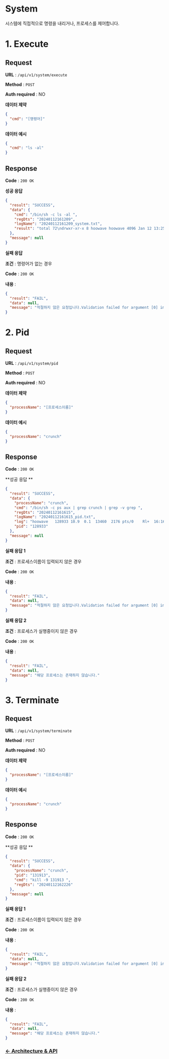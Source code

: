 # System

시스템에 직접적으로 명령을 내리거나, 프로세스를 제어합니다.

# 1. Execute
## Request

**URL** : `/api/v1/system/execute`

**Method** : `POST`

**Auth required** : NO

**데이터 제약**

```json
{
  "cmd": "[명령어]"
}
```

**데이터 예시**

```json
{
  "cmd": "ls -al"
}
```

## Response

**Code** : `200 OK`

**성공 응답**

```json
{
  "result": "SUCCESS",
  "data": {
    "cmd": "/bin/sh -c ls -al ",
    "regDts": "20240112161209",
    "logName": "20240112161209_system.txt",
    "result": "total 72\ndrwxr-xr-x 8 hoowave hoowave 4096 Jan 12 13:25 .\ndrwxr-xr-x 3 hoowave hoowave 4096 Jan 12 13:24 ..\n-rw-r--r-- 1 hoowave hoowave 6148 Jan  9 14:44 .DS_Store\n-rw-r--r-- 1 hoowave hoowave  444 Jan  5 15:21 .gitignore\ndrwxr-xr-x 5 hoowave hoowave 4096 Jan  5 15:24 .gradle\ndrwxr-xr-x 3 hoowave hoowave 4096 Jan 12 13:24 .idea\n-rw-r--r-- 1 hoowave hoowave 1125 Jan  5 15:21 HELP.md\ndrwxr-xr-x 9 hoowave hoowave 4096 Jan 12 13:24 build\n-rw-r--r-- 1 hoowave hoowave  797 Jan  5 16:23 build.gradle\ndrwxr-xr-x 3 hoowave hoowave 4096 Jan  5 15:21 gradle\n-rwxr-xr-x 1 hoowave hoowave 8692 Jan  5 15:21 gradlew\n-rw-r--r-- 1 hoowave hoowave 2868 Jan  5 15:21 gradlew.bat\ndrwxr-xr-x 2 hoowave hoowave 4096 Jan 12 16:12 logs\n-rw-r--r-- 1 hoowave hoowave   33 Jan  5 15:21 settings.gradle\ndrwxr-xr-x 4 hoowave hoowave 4096 Jan  9 14:14 src\n"
  },
  "message": null
}
```

**실패 응답**

**조건** : 명령어가 없는 경우

**Code** : `200 OK`

**내용** :

```json
{
  "result": "FAIL",
  "data": null,
  "message": "적절하지 않은 요청입니다.Validation failed for argument [0] in public com.security.securisuite.common.response.CommonResponse com.security.securisuite.system.interfaces.SystemApiController.execute(com.security.securisuite.system.interfaces.dto.SystemDto$SystemRequest): [Field error in object 'systemRequest' on field 'cmd': rejected value []; codes [NotEmpty.systemRequest.cmd,NotEmpty.cmd,NotEmpty.java.lang.String,NotEmpty]; arguments [org.springframework.context.support.DefaultMessageSourceResolvable: codes [systemRequest.cmd,cmd]; arguments []; default message [cmd]]; default message [명령어는 필수값입니다.]] "
}
```

# 2. Pid
## Request

**URL** : `/api/v1/system/pid`

**Method** : `POST`

**Auth required** : NO

**데이터 제약**

```json
{
  "processName": "[프로세스이름]"
}
```

**데이터 예시**

```json
{
  "processName": "crunch"
}
```

## Response

**Code** : `200 OK`

**성공 응답 **

```json
{
  "result": "SUCCESS",
  "data": {
    "processName": "crunch",
    "cmd": "/bin/sh -c ps aux | grep crunch | grep -v grep ",
    "regDts": "20240112161615",
    "logName": "20240112161615_pid.txt",
    "log": "hoowave   128933 10.9  0.1  13460  2176 pts/0    Rl+  16:16   0:00 crunch 8 8 0123456789 -o ./logs/20240112161612_crunch.txt\n",
    "pid": "128933"
  },
  "message": null
}
```

**실패 응답 1**

**조건** : 프로세스이름이 입력되지 않은 경우

**Code** : `200 OK`

**내용** :

```json
{
  "result": "FAIL",
  "data": null,
  "message": "적절하지 않은 요청입니다.Validation failed for argument [0] in public com.security.securisuite.common.response.CommonResponse com.security.securisuite.system.interfaces.SystemApiController.pid(com.security.securisuite.system.interfaces.dto.ProcessNameRequest): [Field error in object 'processNameRequest' on field 'processName': rejected value []; codes [NotEmpty.processNameRequest.processName,NotEmpty.processName,NotEmpty.java.lang.String,NotEmpty]; arguments [org.springframework.context.support.DefaultMessageSourceResolvable: codes [processNameRequest.processName,processName]; arguments []; default message [processName]]; default message [프로세스명은 필수값입니다.]] "
}
```

**실패 응답 2**

**조건** : 프로세스가 실행중이지 않은 경우

**Code** : `200 OK`

**내용** :

```json
{
  "result": "FAIL",
  "data": null,
  "message": "해당 프로세스는 존재하지 않습니다."
}
```

# 3. Terminate
## Request

**URL** : `/api/v1/system/terminate`

**Method** : `POST`

**Auth required** : NO

**데이터 제약**

```json
{
  "processName": "[프로세스이름]"
}
```

**데이터 예시**

```json
{
  "processName": "crunch"
}
```

## Response

**Code** : `200 OK`

**성공 응답 **

```json
{
  "result": "SUCCESS",
  "data": {
    "processName": "crunch",
    "pid": "131913",
    "cmd": "kill -9 131913 ",
    "regDts": "20240112162226"
  },
  "message": null
}
```

**실패 응답 1**

**조건** : 프로세스이름이 입력되지 않은 경우

**Code** : `200 OK`

**내용** :

```json
{
  "result": "FAIL",
  "data": null,
  "message": "적절하지 않은 요청입니다.Validation failed for argument [0] in public com.security.securisuite.common.response.CommonResponse com.security.securisuite.system.interfaces.SystemApiController.terminate(com.security.securisuite.system.interfaces.dto.ProcessNameRequest): [Field error in object 'processNameRequest' on field 'processName': rejected value []; codes [NotEmpty.processNameRequest.processName,NotEmpty.processName,NotEmpty.java.lang.String,NotEmpty]; arguments [org.springframework.context.support.DefaultMessageSourceResolvable: codes [processNameRequest.processName,processName]; arguments []; default message [processName]]; default message [프로세스명은 필수값입니다.]] "
}
```

**실패 응답 2**

**조건** : 프로세스가 실행중이지 않은 경우

**Code** : `200 OK`

**내용** :

```json
{
  "result": "FAIL",
  "data": null,
  "message": "해당 프로세스는 존재하지 않습니다."
}
```

### [<- Architecture & API](../../../../../../../../../../BackEnd/src/main/java/com/securisuite/backend/README.md)